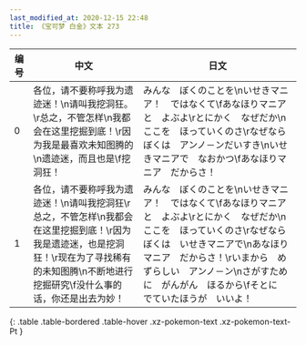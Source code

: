 ```yaml
---
last_modified_at: 2020-12-15 22:48
title: 《宝可梦 白金》文本 273
---
```

| 编号 | 中文 | 日文 |
| ---- | ---- | ---- |
| 0 | 各位，请不要称呼我为遗迹迷！\n请叫我挖洞狂。\r总之，不管怎样\n我都会在这里挖掘到底！\r因为我是最喜欢未知图腾的\n遗迹迷，而且也是\f挖洞狂！ | みんな　ぼくのことを\nいせきマニア！　ではなくて\fあなほりマニアと　よぶよ\rとにかく　なぜだか\nここを　ほっていくのさ\rなぜなら　ぼくは　アンノ－ンだいすき\nいせきマニアで　なおかつ\fあなほりマニア　だからさ！ |
| 1 | 各位，请不要称呼我为遗迹迷！\n请叫我挖洞狂\r总之，不管怎样\n我都会在这里挖掘到底！\r因为我是遗迹迷，也是挖洞狂！\r现在为了寻找稀有的未知图腾\n不断地进行挖掘研究\f没什么事的话，你还是出去为妙！ | みんな　ぼくのことを\nいせきマニア！　ではなくて\fあなほりマニアと　よぶよ\rとにかく　なぜだか\nここを　ほっていくのさ\rなぜなら　ぼくは　いせきマニアで\nあなほりマニア　だからさ！\rいまから　めずらしい　アンノ－ン\nさがすために　がんがん　ほるから\fそとに　でていたほうが　いいよ！ |
{: .table .table-bordered .table-hover .xz-pokemon-text .xz-pokemon-text-Pt }